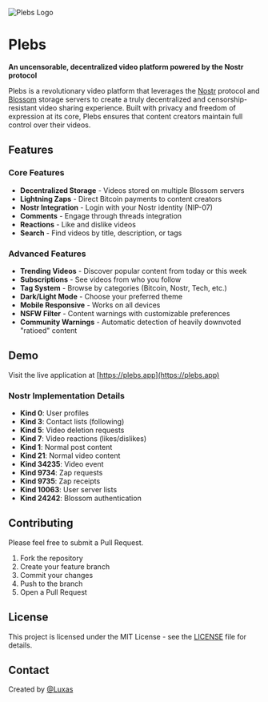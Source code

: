 ![Plebs Logo](https://plebs.app/images/plebs-og.png)

# Plebs

**An uncensorable, decentralized video platform powered by the Nostr protocol**

Plebs is a revolutionary video platform that leverages the [Nostr](https://github.com/nostr-protocol/nostr) protocol and [Blossom](https://github.com/hzrd149/blossom) storage servers to create a truly decentralized and censorship-resistant video sharing experience. Built with privacy and freedom of expression at its core, Plebs ensures that content creators maintain full control over their videos.

## Features

### Core Features
- **Decentralized Storage** - Videos stored on multiple Blossom servers
- **Lightning Zaps** - Direct Bitcoin payments to content creators  
- **Nostr Integration** - Login with your Nostr identity (NIP-07)
- **Comments** - Engage through threads integration
- **Reactions** - Like and dislike videos
- **Search** - Find videos by title, description, or tags

### Advanced Features
- **Trending Videos** - Discover popular content from today or this week
- **Subscriptions** - See videos from who you follow
- **Tag System** - Browse by categories (Bitcoin, Nostr, Tech, etc.)
- **Dark/Light Mode** - Choose your preferred theme
- **Mobile Responsive** - Works on all devices
- **NSFW Filter** - Content warnings with customizable preferences
- **Community Warnings** - Automatic detection of heavily downvoted "ratioed" content

## Demo

Visit the live application at [https://plebs.app](https://plebs.app)

### Nostr Implementation Details

- **Kind 0**: User profiles
- **Kind 3**: Contact lists (following)
- **Kind 5**: Video deletion requests
- **Kind 7**: Video reactions (likes/dislikes)
- **Kind 1**: Normal post content
- **Kind 21**: Normal video content
- **Kind 34235**: Video event
- **Kind 9734**: Zap requests
- **Kind 9735**: Zap receipts
- **Kind 10063**: User server lists
- **Kind 24242**: Blossom authentication

## Contributing

Please feel free to submit a Pull Request.

1. Fork the repository
2. Create your feature branch
3. Commit your changes
4. Push to the branch
5. Open a Pull Request

## License

This project is licensed under the MIT License - see the [LICENSE](LICENSE) file for details.

## Contact

Created by [@Luxas](https://nostr.band/npub16jdfqgazrkapk0yrqm9rdxlnys7ck39c7zmdzxtxqlmmpxg04r0sd733sv)